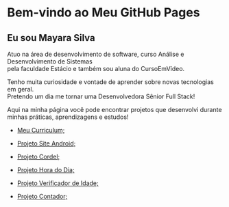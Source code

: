 # Bem-vindo ao Meu GitHub Pages

## Eu sou Mayara Silva

Atuo na área de desenvolvimento de software, curso Análise e Desenvolvimento de Sistemas <br> 
pela faculdade Estácio e também sou aluna do CursoEmVídeo.

Tenho muita curiosidade e vontade de aprender sobre novas tecnologias em geral. <br>
Pretendo um dia me tornar uma Desenvolvedora Sênior Full Stack!

Aqui na minha página você pode encontrar projetos que desenvolvi durante minhas práticas, aprendizagens e estudos!

- [Meu Curriculum;](https://devmayara.github.io/curriculo/)

- [Projeto Site Android;](https://devmayara.github.io/Android/)

- [Projeto Cordel;](https://devmayara.github.io/projeto-cordel/)

- [Projeto Hora do Dia;](https://devmayara.github.io/hora-do-dia/)

- [Projeto Verificador de Idade;](https://devmayara.github.io/verificador-de-idade/)

- [Projeto Contador;](https://devmayara.github.io/contador/)




<!--
You can use the [editor on GitHub](https://github.com/devmayara/devmayara.github.io/edit/main/README.md) to maintain and preview the content for your website in Markdown files.

Whenever you commit to this repository, GitHub Pages will run [Jekyll](https://jekyllrb.com/) to rebuild the pages in your site, from the content in your Markdown files.

### Markdown

Markdown is a lightweight and easy-to-use syntax for styling your writing. It includes conventions for
```markdown
Syntax highlighted code block

# Header 1
## Header 2
### Header 3

- Bulleted
- List

1. Numbered
2. List

**Bold** and _Italic_ and `Code` text

[Link](url) and ![Image](src)
```
For more details see [Basic writing and formatting syntax](https://docs.github.com/en/github/writing-on-github/getting-started-with-writing-and-formatting-on-github/basic-writing-and-formatting-syntax).

### Jekyll Themes

Your Pages site will use the layout and styles from the Jekyll theme you have selected in your [repository settings](https://github.com/devmayara/devmayara.github.io/settings/pages). The name of this theme is saved in the Jekyll `_config.yml` configuration file.

### Support or Contact

Having trouble with Pages? Check out our [documentation](https://docs.github.com/categories/github-pages-basics/) or [contact support](https://support.github.com/contact) and we’ll help you sort it out.
-->
